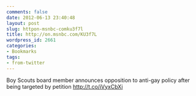 ```yaml
---
comments: false
date: 2012-06-13 23:40:48
layout: post
slug: httpon-msnbc-comku3f7l
title: http://on.msnbc.com/KU3f7L
wordpress_id: 2661
categories:
- Bookmarks
tags:
- from-twitter
---
```


Boy Scouts board member announces opposition to anti-gay policy after being targeted by petition http://t.co/iVyxCbXi
